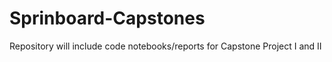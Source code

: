 # Sprinboard-Capstones
Repository will include code notebooks/reports for Capstone Project I and II
